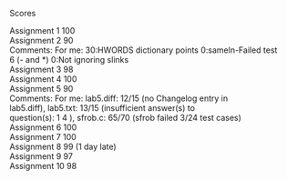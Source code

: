 Scores  
  
Assignment 1  100   
Assignment 2  90  
	   Comments: For me: 30:HWORDS dictionary points 0:sameln-Failed test  
	   6 (- and *) 0:Not ignoring slinks  
Assignment 3  98  
Assignment 4  100  
Assignment 5  90  
	   Comments:  For me: lab5.diff: 12/15 (no Changelog entry in  
	   lab5.diff), lab5.txt: 13/15 (insufficient answer(s) to  
	   question(s): 1 4 ), sfrob.c: 65/70 (sfrob failed 3/24 test cases)  
Assignment 6  100  
Assignment 7  100  
Assignment 8  99 (1 day late)  
Assignment 9  97  
Assignment 10 98  

